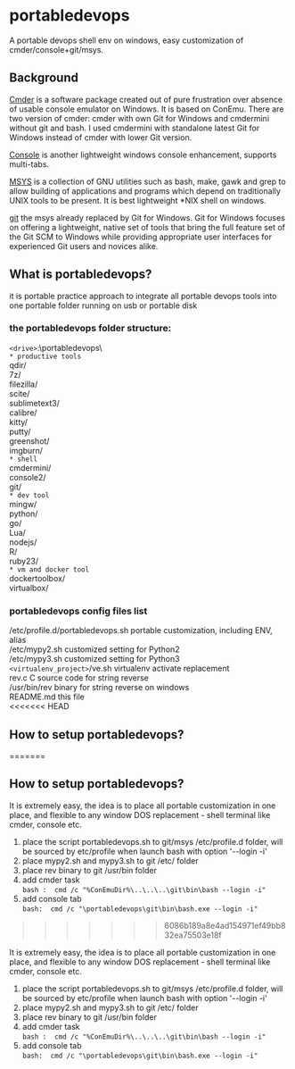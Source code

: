# portabledevops

A portable devops shell env on windows, easy customization of cmder/console+git/msys.

## Background

[Cmder](https://github.com/cmderdev/cmder) is a software package created out of pure frustration over absence of usable console emulator on Windows. It is based on ConEmu. There are two version of cmder: cmder with own Git for Windows and cmdermini without git and bash. I used cmdermini with standalone latest Git for Windows instead of cmder with lower Git version.

[Console](https://sourceforge.net/projects/console/) is another lightweight windows console enhancement, supports multi-tabs.

[MSYS](http://www.mingw.org/wiki/MSYS) is a collection of GNU utilities such as bash, make, gawk and grep to allow building of applications and programs which depend on traditionally UNIX tools to be present. It is best lightweight *NIX shell on windows.

[git](https://git-for-windows.github.io/) the msys already replaced by Git for Windows. Git for Windows focuses on offering a lightweight, native set of tools that bring the full feature set of the Git SCM to Windows while providing appropriate user interfaces for experienced Git users and novices alike.

## What is portabledevops?

it is portable practice approach to integrate all portable devops tools into one portable folder running on usb or portable disk  
### the portabledevops folder structure:    
`<drive>`:\portabledevops\  
`* productive tools`    
qdir/   
7z/   
filezilla/   
scite/                 
sublimetext3/  
calibre/  
kitty/  
putty/  
greenshot/             
imgburn/   
`* shell`     
cmdermini/             
console2/  
git/                              
`* dev tool`    
mingw/    
python/               
go/                                              
Lua/                                   
nodejs/                
R/                     
ruby23/                  
`* vm and docker tool`                                           
dockertoolbox/        
virtualbox/   

### portabledevops config files list  
/etc/profile.d/portabledevops.sh   portable customization, including ENV, alias  
/etc/mypy2.sh                      customized setting for Python2  
/etc/mypy3.sh                      customized setting for Python3  
`<virtualenv_project>`/ve.sh         virtualenv activate replacement   
rev.c                              C source code for string reverse  
/usr/bin/rev                       binary for string reverse on windows  
README.md                          this file  
<<<<<<< HEAD

## How to setup portabledevops?
=======

## How to setup portabledevops?

It is extremely easy, the idea is to place all portable customization in one place, and flexible to any window DOS replacement - shell terminal like cmder, console etc.  
1) place the script portabledevops.sh to git/msys /etc/profile.d folder, will be sourced by etc/profile when launch bash with option  '--login -i'   
2) place mypy2.sh and mypy3.sh to git /etc/ folder  
3) place rev binary to git /usr/bin folder  
4) add cmder task   
`bash :  cmd /c "%ConEmuDir%\..\..\..\git\bin\bash --login -i"`  
5) add console tab  
`bash:  cmd /c "\portabledevops\git\bin\bash.exe --login -i"`   
>>>>>>> 6086b189a8e4ad154971ef49bb832ea75503e18f

It is extremely easy, the idea is to place all portable customization in one place, and flexible to any window DOS replacement - shell terminal like cmder, console etc.  
1) place the script portabledevops.sh to git/msys /etc/profile.d folder, will be sourced by etc/profile when launch bash with option  '--login -i'   
2) place mypy2.sh and mypy3.sh to git /etc/ folder  
3) place rev binary to git /usr/bin folder  
4) add cmder task   
`bash :  cmd /c "%ConEmuDir%\..\..\..\git\bin\bash --login -i"`  
5) add console tab  
`bash:  cmd /c "\portabledevops\git\bin\bash.exe --login -i"`  